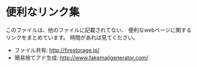 # 便利なリンク集

このファイルは、他のファイルに記載されてない、
便利なwebページに関するリンクをまとめています。
時間があれば見てください。

- ファイル共有: <http://firestorage.jp/>
- 簡易捨てアド生成: <http://www.fakemailgenerator.com/>
